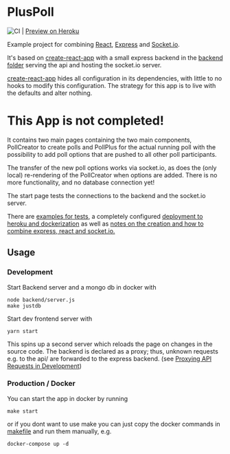 # PlusPoll

 ![CI](https://github.com/htw-imi-wtat1/pluspoll/workflows/CI/badge.svg) | [Preview on Heroku](https://pluspoll.herokuapp.com/)

Example project for combining [React](https://reactjs.org/), [Express](https://expressjs.com/) and [Socket.io](https://socket.io/).

It's based on [create-react-app](https://reactjs.org/docs/create-a-new-react-app.html) with a small express backend in the [backend folder](./backend) serving
the api and hosting the socket.io server.

[create-react-app](https://reactjs.org/docs/create-a-new-react-app.html) hides all configuration in its dependencies, with little to no hooks to modify this configuration.
The strategy for this app is to live with the defaults and alter nothing.

# This App is not completed!
It contains two main pages containing the two main components,
PollCreator to create polls and PollPlus for the actual 
running poll with the possibility to add poll options that
are pushed to all other poll participants. 

The transfer of the new poll options works via socket.io, 
as does the (only local) re-rendering of the PollCreator 
when options are added.
There is no more functionality, and no database connection yet!

The start page tests the connections to the backend and the socket.io 
server. 

There are [examples for tests](./doc/testing-react.md), a completely
configured [deployment to heroku and dockerization](./doc/deployment.md)
as well as [notes on the creation and how to combine express, react and socket.io.](./doc/app-creation.md)


## Usage

### Development

Start Backend server and a mongo db in docker with

    node backend/server.js
    make justdb

Start dev frontend server with

    yarn start

This spins up a second server which reloads the page
on changes in the source code. The backend is declared
as a proxy; thus, unknown requests e.g. to the api/
are forwarded to the express backend.
(see [Proxying API Requests in Development](https://create-react-app.dev/docs/proxying-api-requests-in-development/))


### Production / Docker

You can start the app in docker by running

    make start

or if you dont want to use make you can just copy the docker commands
     in [makefile](./makefile) and run them manually, e.g.

    docker-compose up -d

